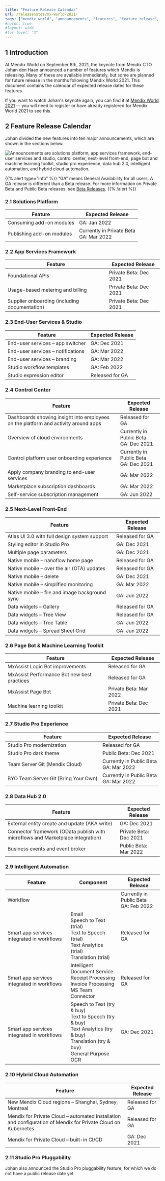 ```yaml
---
title: "Feature Release Calendar"
url: /releasenotes/mx-world-2021/
tags: ["mendix world", "announcements", "features", "feature release", "products", "features and products", "calendar"]
#notoc: true
#layout: wide
#toc-level: "3"
---
```


## 1 Introduction

At Mendix World on September 8th, 2021, the keynote from Mendix CTO Johan den Haan announced a number of features which Mendix is releasing. Many of these are available immediately, but some are planned for future release in the months following Mendix World 2021. This document contains the calendar of expected release dates for these features.

If you want to watch Johan's keynote again, you can find it at [Mendix World 2021](https://events.mendixworld.com/widget/mendix/world21/catalog/session/1624031940353001Xclf) — you will need to register or have already registered for Mendix World 2021 to see this.

## 2 Feature Release Calendar

Johan divided the new features into ten major announcements, which are shown in the sections below.

![Announcements are solutions platform, app services framework, end-user services and studio, control center, next-level front-end, page bot and machine learning toolkit, studio pro experience, data hub 2.0, intelligent automation, and hybrid cloud automation.](attachments/index/innovations.png)

{{% alert type="info" %}}
"GA" means General Availability for all users. A GA release is different than a Beta release. For more information on Private Beta and Public Beta releases, see [Beta Releases](/releasenotes/beta-features/).
{{% /alert %}}

### 2.1 Solutions Platform

| Feature | Expected Release |
| --- | --- |
| Consuming add-on modules | GA: Jan 2022 |
| Publishing add-on modules | Currently in Private Beta<br/>GA: Mar 2022 |

### 2.2 App Services Framework

| Feature | Expected Release |
| --- | --- |
| Foundational APIs | Private Beta: Dec 2021 |
| Usage-based metering and billing | Private Beta: Dec 2021 |
| Supplier onboarding (including documentation) | Private Beta: Dec 2021 |

### 2.3 End-User Services & Studio

| Feature | Expected Release |
| --- | --- |
| End-user services – app switcher | GA: Dec 2021 |
| End-user services – notifications | GA: Mar 2022 |
| End-user services – branding | GA: Mar 2022 |
| Studio workflow templates | GA: Feb 2022 |
| Studio expression editor | Released for GA |

### 2.4 Control Center

| Feature | Expected Release |
| --- | --- |
| Dashboards showing insight into employees on the platform and activity around apps | Released for GA                           |
| Overview of cloud environments | Currently in Public Beta<br/>GA: Dec 2021  |
| Control platform user onboarding experience | Currently in Public Beta<br/>GA: Dec 2021 |
| Apply company branding to end-user services | GA: Mar 2022 |
| Marketplace subscription dashboards | GA: Mar 2022 |
| Self-service subscription management | GA: Jun 2022 |

### 2.5 Next-Level Front-End

| Feature | Expected Release |
| --- | --- |
| Atlas UI 3.0 with full design system support | Released for GA |
| Styling editor in Studio Pro | GA: Dec 2021 |
| Multiple page parameters | GA: Dec 2021 |
| Native mobile – nanoflow home page | Released for GA |
| Native mobile – over the air (OTA) updates | Released for GA |
| Native mobile – delete | GA: Dec 2021 |
| Native mobile – simplified monitoring | GA: Mar 2022 |
| Native mobile – file and image background sync | GA: Jun 2022 |
| Data widgets – Gallery | Released for GA |
| Data widgets – Tree View | Released for GA |
| Data widgets – Tree Table | GA: Jun 2022 |
| Data widgets – Spread Sheet Grid | GA: Jun 2022 |

### 2.6 Page Bot & Machine Learning Toolkit

| Feature | Expected Release |
| --- | --- |
| MxAssist Logic Bot improvements | Released for GA |
| MxAssist Performance Bot new best practices | Released for GA |
| MxAssist Page Bot | Private Beta: Mar 2022 |
| Machine learning toolkit | Private Beta: Dec 2021 |

### 2.7 Studio Pro Experience

| Feature | Expected Release |
| --- | --- |
| Studio Pro modernization | Released for GA |
| Studio Pro dark theme | Public Beta: Dec 2021 |
| Team Server Git (Mendix Cloud) | Currently in Public Beta<br/>GA: Mar 2022 |
| BYO Team Server Git (Bring Your Own) | Currently in Public Beta<br/>GA: Mar 2022 |

### 2.8 Data Hub 2.0

| Feature | Expected Release |
| --- | --- |
| External entity create and update (AKA write) | GA: Dec 2021 |
| Connector framework (OData publish with microflows and Marketplace integration) | Private Beta: Dec 2021 |
| Business events and event broker | Public Beta: Mar 2022 |

### 2.9 Intelligent Automation

| Feature | Component | Expected Release |
| --- | --- | --- |
| Workflow | | Currently in Public Beta<br/>GA: Feb 2022 |
| Smart app services integrated in workflows | Email<br/>Speech to Text (trial)<br/>Text to Speech (trial)<br/>Text Analytics (trial)<br/>Translation (trial) | Released for GA |
| Smart app services integrated in workflows | Intelligent Document Service<br/>Receipt Processing<br/>Invoice Processing<br/>MS Team Connector | Released for GA |
| Smart app services integrated in workflows | Speech to Text (try & buy)<br/>Text to Speech (try & buy)<br/>Text Analytics (try & buy)<br/>Translation (try & buy)<br/>General Purpose OCR | GA: Dec 2021 |

### 2.10 Hybrid Cloud Automation

| Feature | Expected Release |
| --- | --- |
| New Mendix Cloud regions – Shanghai, Sydney, Montreal | Released for GA |
| Mendix for Private Cloud – automated installation and configuration of Mendix for Private Cloud on Kubernetes | Released for GA |
| Mendix for Private Cloud – built-in CI/CD | GA: Dec 2021 |

### 2.11 Studio Pro Pluggability

Johan also announced the Studio Pro pluggability feature, for which we do not have a public release date yet.
